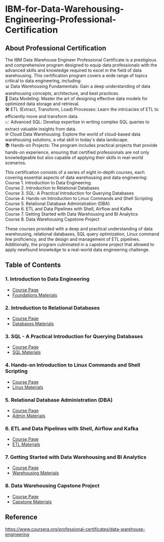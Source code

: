 # IBM-for-Data-Warehousing-Engineering-Professional-Certification

## About Professional Certification
The IBM Data Warehouse Engineer Professional Certificate is a prestigious and comprehensive program designed to equip data professionals with the advanced skills and knowledge required to excel in the field of data warehousing. This certification program covers a wide range of topics critical to data engineering, including:  
📊 Data Warehousing Fundamentals: Gain a deep understanding of data warehousing concepts, architecture, and best practices.  
🔗 Data Modeling: Master the art of designing effective data models for optimized data storage and retrieval.  
🛠 ETL (Extract, Transform, Load) Processes: Learn the intricacies of ETL to efficiently move and transform data.  
📈 Advanced SQL: Develop expertise in writing complex SQL queries to extract valuable insights from data.  
🌐 Cloud Data Warehousing: Explore the world of cloud-based data warehousing solutions, a vital skill in today's data landscape.  
📚 Hands-on Projects: The program includes practical projects that provide hands-on experience, ensuring that certified professionals are not only knowledgeable but also capable of applying their skills in real-world scenarios.  

This certification consists of a series of eight in-depth courses, each covering essential aspects of data warehousing and data engineering:  
Course 1. Introduction to Data Engineering  
Course 2. Introduction to Relational Databases  
Course 3. SQL: A Practical Introduction for Querying Databases  
Course 4. Hands-on Introduction to Linux Commands and Shell Scripting   
Course 5. Relational Database Administration (DBA)  
Course 6. ETL and Data Pipelines with Shell, Airflow and Kafka  
Course 7. Getting Started with Data Warehousing and BI Analytics  
Course 8. Data Warehousing Capstone Project  

These courses provided with a deep and practical understanding of data warehousing, relational databases, SQL query optimization, Linux command line proficiency, and the design and management of ETL pipelines. Additionally, the program culminated in a capstone project that allowed to apply newfound knowledge to a real-world data engineering challenge.


## Table of Contents
### 1. Introduction to Data Engineering   
  * [Course Page](https://www.coursera.org/learn/introduction-to-data-engineering?specialization=data-warehouse-engineering)
  * [Foundations Materials](https://github.com/rajashreesupe23/IBM-for-Data-Warehousing-Engineering-Professional-Certification/tree/main/1.%20Introduction%20to%20Data%20Engineering)

### 2. Introduction to Relational Databases
  * [Course Page](https://www.coursera.org/learn/introduction-to-relational-databases?specialization=data-warehouse-engineering)
  * [Databases Materials](https://github.com/rajashreesupe23/IBM-for-Data-Warehousing-Engineering-Professional-Certification/tree/main/2.%20Introduction%20to%20Relational%20Databases)

### 3. SQL - A Practical Introduction for Querying Databases  
  * [Course Page](https://www.coursera.org/learn/sql-practical-introduction-for-querying-databases?specialization=data-warehouse-engineering)
  * [SQL Materials](https://github.com/rajashreesupe23/IBM-for-Data-Warehousing-Engineering-Professional-Certification/tree/main/3.%20SQL%20-%20A%20Practical%20Introduction%20for%20Querying%20Databases)
    
### 4. Hands-on Introduction to Linux Commands and Shell Scripting  
  * [Course Page](https://www.coursera.org/learn/hands-on-introduction-to-linux-commands-and-shell-scripting?specialization=data-warehouse-engineering)
  * [Linux Materials](https://github.com/rajashreesupe23/IBM-for-Data-Warehousing-Engineering-Professional-Certification/tree/main/4.%20Hands-on%20Introduction%20to%20Linux%20Commands%20and%20Shell%20Scripting)

### 5. Relational Database Administration (DBA)  
  * [Course Page](https://www.coursera.org/learn/relational-database-administration?specialization=data-warehouse-engineering)
  * [Admin Materials](https://github.com/rajashreesupe23/IBM-for-Data-Warehousing-Engineering-Professional-Certification/tree/main/5.%20Relational%20Database%20Administration%20(DBA))

### 6. ETL and Data Pipelines with Shell, Airflow and Kafka  
  * [Course Page](https://www.coursera.org/learn/etl-and-data-pipelines-shell-airflow-kafka?specialization=data-warehouse-engineering)
  * [ETL Materials](https://github.com/rajashreesupe23/IBM-for-Data-Warehousing-Engineering-Professional-Certification/tree/main/6.%20ETL%20and%20Data%20Pipelines%20with%20Shell%2C%20Airflow%20and%20Kafka)

### 7. Getting Started with Data Warehousing and BI Analytics  
  * [Course Page](https://www.coursera.org/learn/getting-started-with-data-warehousing-and-bi-analytics?specialization=data-warehouse-engineering)
  * [Warehousing Materials](https://github.com/rajashreesupe23/IBM-for-Data-Warehousing-Engineering-Professional-Certification/tree/main/7.%20Getting%20Started%20with%20Data%20Warehousing%20and%20BI%20Analytics)

### 8. Data Warehousing Capstone Project  
  * [Course Page](https://www.coursera.org/learn/data-warehousing-capstone-project?specialization=data-warehouse-engineering)
  * [Capstone Materials](https://github.com/rajashreesupe23/IBM-for-Data-Warehousing-Engineering-Professional-Certification/tree/main/8.%20Data%20Warehousing%20Capstone%20Project)


## Reference
https://www.coursera.org/professional-certificates/data-warehouse-engineering
